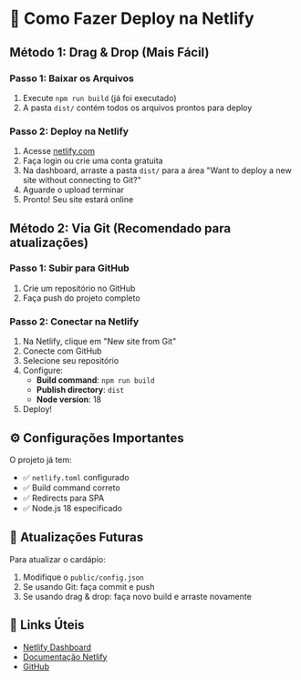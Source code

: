 # 🚀 Como Fazer Deploy na Netlify

## Método 1: Drag & Drop (Mais Fácil)

### Passo 1: Baixar os Arquivos
1. Execute `npm run build` (já foi executado)
2. A pasta `dist/` contém todos os arquivos prontos para deploy

### Passo 2: Deploy na Netlify
1. Acesse [netlify.com](https://netlify.com)
2. Faça login ou crie uma conta gratuita
3. Na dashboard, arraste a pasta `dist/` para a área "Want to deploy a new site without connecting to Git?"
4. Aguarde o upload terminar
5. Pronto! Seu site estará online

## Método 2: Via Git (Recomendado para atualizações)

### Passo 1: Subir para GitHub
1. Crie um repositório no GitHub
2. Faça push do projeto completo

### Passo 2: Conectar na Netlify
1. Na Netlify, clique em "New site from Git"
2. Conecte com GitHub
3. Selecione seu repositório
4. Configure:
   - **Build command**: `npm run build`
   - **Publish directory**: `dist`
   - **Node version**: 18
5. Deploy!

## ⚙️ Configurações Importantes

O projeto já tem:
- ✅ `netlify.toml` configurado
- ✅ Build command correto
- ✅ Redirects para SPA
- ✅ Node.js 18 especificado

## 📱 Atualizações Futuras

Para atualizar o cardápio:
1. Modifique o `public/config.json`
2. Se usando Git: faça commit e push
3. Se usando drag & drop: faça novo build e arraste novamente

## 🔗 Links Úteis

- [Netlify Dashboard](https://app.netlify.com)
- [Documentação Netlify](https://docs.netlify.com)
- [GitHub](https://github.com)